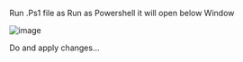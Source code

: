 Run .Ps1 file as Run as Powershell
it will open below Window

![image](https://github.com/user-attachments/assets/0f62aab4-df94-4347-8b6a-fa21c12d88ad)

Do and apply changes...
